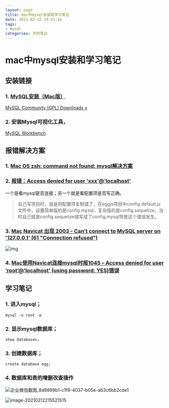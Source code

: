 ```yaml
---
layout: page
title: mac中mysql安装和学习笔记
date: 2021-02-12 19:51:18
tags:
- mysql
categories: 平时笔记 
---
```


# mac中mysql安装和学习笔记

## 安装链接

### 1. [MySQL安装（Mac版）](https://juejin.cn/post/6844903831298375693) 

[MySQL Community (GPL) Downloads »](https://dev.mysql.com/downloads/)

### 2. 安装Mysql可视化工具，

[MySQL Workbench](https://dev.mysql.com/downloads/workbench/)



## 报错解决方案

### 1. [Mac OS zsh: command not found: mysql解决方案](https://segmentfault.com/a/1190000020656076)

### 2. [报错：Access denied for user 'xxx'@'localhost'](https://segmentfault.com/a/1190000012655875)

一个是看mysql是否连接；另一个就是看配置项是否写正确。

> 自己写项目时，就是将配置项复制错了，在eggjs项目中config.default.js文件中，设置简单版的是config.mysql，复杂版的是config.sequelize，当时自己就是config.sequelize错写成了config.mysql导致这个错误发生。

### 3. [Mac Navicat 出现 2003 - Can't connect to MySQL server on '127.0.0.1' (61 "Connection refused")](https://blog.csdn.net/Code_Nice/article/details/81121565)

![img](https://cdn.jsdelivr.net/gh/trylang/imageManager/picgo/20210214001352.jpeg)

### 4. [Mac使用Navicat连接mysql时报1045 – Access denied for user ‘root’@’localhost’ (using password: YES)错误](https://www.codenong.com/cs105167619/)



## 学习笔记

### 1. 进入mysql；

`mysql -u root -p`

### 2. 显示mysql数据库；

`show databases;`

### 3. 创建数据库；

`create database egg;`

### 4. 数据库和表的增删改查操作

![企业微信截图_8d8899b1-c1f9-4037-b05e-ab3c6bb2cde1](https://cdn.jsdelivr.net/gh/trylang/imageManager/picgo/20210212212509.png)

![image-20210212215521515](https://cdn.jsdelivr.net/gh/trylang/imageManager/picgo/20210212215546.png)

